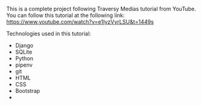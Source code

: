 This is a complete project following Traversy Medias tutorial from YouTube. 
You can follow this tutorial at the following link:
https://www.youtube.com/watch?v=e1IyzVyrLSU&t=1449s



Technologies used in this tutorial:
* Django
* SQLite
* Python
* pipenv
* git
* HTML
* CSS
* Bootstrap
* 

